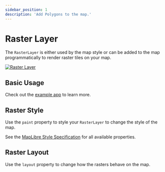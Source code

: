 ```yaml
---
sidebar_position: 1
description: 'Add Polygons to the map.'
---
```


# Raster Layer

The `RasterLayer` is either used by the map style or can be added to the map
programmatically to render raster tiles on your map.

[![Raster Layer](/img/layers/raster_layer.jpg)](https://flutter-maplibre.pages.dev/demo/#/layers/raster)

## Basic Usage

Check out
the [example app](https://github.com/josxha/flutter-maplibre/blob/main/example/lib/layers_raster_page.dart)
to learn more.

## Raster Style

Use the `paint` property to style your `RasterLayer` to change the style of the
map.

See
the [MapLibre Style Specification](https://maplibre.org/maplibre-style-spec/layers/#raster)
for all available properties.

## Raster Layout

Use the `layout` property to change how the rasters
behave on the map.